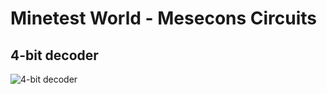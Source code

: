 # Minetest World - Mesecons Circuits

## 4-bit decoder

![4-bit decoder](https://cloud.githubusercontent.com/assets/51875/23898649/b59f193a-0901-11e7-83e4-b1aca3eaf742.png)
